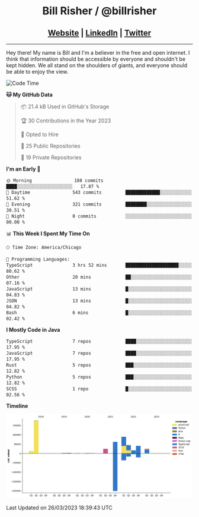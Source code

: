 
<h1 align="center">
    Bill Risher / @billrisher <br />
</h1>
<h2 align="center">
    <a href="https://billrisher.com">Website</a> | <a href="https://linkedin.com/in/william-risher">LinkedIn</a> | <a href="https://twitter.com/billrisher_">Twitter</a> 
 </h2>

---

Hey there! My name is Bill and I'm a believer in the free and open internet. 
I think that information should be accessible by everyone and shouldn't be kept hidden. 
We all stand on the shoulders of giants, and everyone should be able to enjoy the view.

<!--START_SECTION:waka-->
![Code Time](http://img.shields.io/badge/Code%20Time-143%20hrs%2013%20mins-blue)

**🐱 My GitHub Data** 

> 📦 21.4 kB Used in GitHub's Storage 
 > 
> 🏆 30 Contributions in the Year 2023
 > 
> 💼 Opted to Hire
 > 
> 📜 25 Public Repositories 
 > 
> 🔑 19 Private Repositories 
 > 
**I'm an Early 🐤** 

```text
🌞 Morning                188 commits         ████░░░░░░░░░░░░░░░░░░░░░   17.87 % 
🌆 Daytime                543 commits         █████████████░░░░░░░░░░░░   51.62 % 
🌃 Evening                321 commits         ████████░░░░░░░░░░░░░░░░░   30.51 % 
🌙 Night                  0 commits           ░░░░░░░░░░░░░░░░░░░░░░░░░   00.00 % 
```


📊 **This Week I Spent My Time On** 

```text
🕑︎ Time Zone: America/Chicago

💬 Programming Languages: 
TypeScript               3 hrs 52 mins       ████████████████████░░░░░   80.62 % 
Other                    20 mins             ██░░░░░░░░░░░░░░░░░░░░░░░   07.16 % 
JavaScript               13 mins             █░░░░░░░░░░░░░░░░░░░░░░░░   04.83 % 
JSON                     13 mins             █░░░░░░░░░░░░░░░░░░░░░░░░   04.82 % 
Bash                     6 mins              █░░░░░░░░░░░░░░░░░░░░░░░░   02.42 % 
```

**I Mostly Code in Java** 

```text
TypeScript               7 repos             ████░░░░░░░░░░░░░░░░░░░░░   17.95 % 
JavaScript               7 repos             ████░░░░░░░░░░░░░░░░░░░░░   17.95 % 
Rust                     5 repos             ███░░░░░░░░░░░░░░░░░░░░░░   12.82 % 
Python                   5 repos             ███░░░░░░░░░░░░░░░░░░░░░░   12.82 % 
SCSS                     1 repo              █░░░░░░░░░░░░░░░░░░░░░░░░   02.56 % 
```



**Timeline**

![Lines of Code chart](https://raw.githubusercontent.com/billrisher/billrisher/main/assets/bar_graph.png)


 Last Updated on 26/03/2023 18:39:43 UTC
<!--END_SECTION:waka-->
